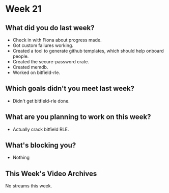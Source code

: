 # Week 21
## What did you do last week?
- Check in with Fiona about progress made.
- Got custom failures working.
- Created a tool to generate github templates, which should help onboard people.
- Created the secure-password crate.
- Created memdb.
- Worked on bitfield-rle.

## Which goals didn't you meet last week?
- Didn't get bitfield-rle done.

## What are you planning to work on this week?
- Actually crack bitfield RLE.

## What's blocking you?
- Nothing

## This Week's Video Archives
No streams this week.
